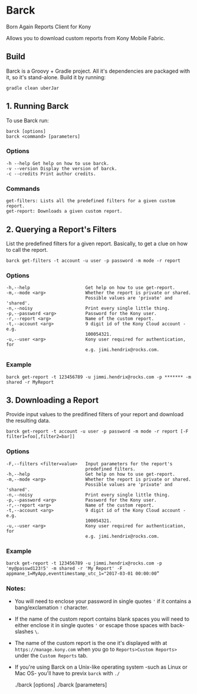 # Barck
Born Again Reports Client for Kony

Allows you to download custom reports from Kony Mobile Fabric.

## Build

Barck is a Groovy + Gradle project. All it's dependencies are packaged with it, so it's stand-alone. Build it by running:

    gradle clean uberJar
    
## 1. Running Barck

To use Barck run:

    barck [options]
    barck <command> [parameters]

### Options

    -h --help Get help on how to use barck.
    -v --version Display the version of barck.
    -c --credits Print author credits.

### Commands

    get-filters: Lists all the predefined filters for a given custom report.
    get-report: Downloads a given custom report.
    
## 2. Querying a Report's Filters

List the predefined filters for a given report. Basically, to get a clue on how to call the report.

    barck get-filters -t account -u user -p password -m mode -r report
    
### Options
    
    -h,--help                     Get help on how to use get-report.
    -m,--mode <arg>               Whether the report is private or shared.
                                  Possible values are 'private' and 'shared'.
    -n,--noisy                    Print every single little thing.
    -p,--password <arg>           Password for the Kony user.
    -r,--report <arg>             Name of the custom report.
    -t,--account <arg>            9 digit id of the Kony Cloud account -e.g.
                                  100054321.
    -u,--user <arg>               Kony user required for authentication, for
                               	  e.g. jimi.hendrix@rocks.com.

### Example

    barck get-report -t 123456789 -u jimmi.hendrix@rocks.com -p ******* -m shared -r MyReport

## 3. Downloading a Report

Provide input values to the predifined filters of your report and download the resulting data.

    barck get-report -t account -u user -p password -m mode -r report [-F filter1=foo[,filter2=bar]]

### Options
    
    -F,--filters <filter=value>   Input parameters for the report's
                                  predefined filters.
    -h,--help                     Get help on how to use get-report.
    -m,--mode <arg>               Whether the report is private or shared.
                                  Possible values are 'private' and 'shared'.
    -n,--noisy                    Print every single little thing.
    -p,--password <arg>           Password for the Kony user.
    -r,--report <arg>             Name of the custom report.
    -t,--account <arg>            9 digit id of the Kony Cloud account -e.g.
                                  100054321.
    -u,--user <arg>               Kony user required for authentication, for
                               	  e.g. jimi.hendrix@rocks.com.
                                  
### Example

    barck get-report -t 123456789 -u jimmi.hendrix@rocks.com -p 'my@passwd123!5' -m shared -r 'My Report' -F appmane_1=MyApp,eventtimestamp_utc_1="2017-03-01 00:00:00”

### Notes:

* You will need to enclose your password in single quotes `'` if it contains a bang/exclamation `!` character.
* If the name of the custom report contains blank spaces you will need to either enclose it in single quotes `'` or escape those spaces with back-slashes `\`.
* The name of the custom report is the one it's displayed with at `https://manage.kony.com` when you go to `Reports>Custom Reports>` under the `Custom Reports` tab.
* If you're using Barck on a Unix-like operating system -such as Linux or Mac OS- you'll have to previx `barck` with `./`

    ./barck [options]
    ./barck <command> [parameters]

